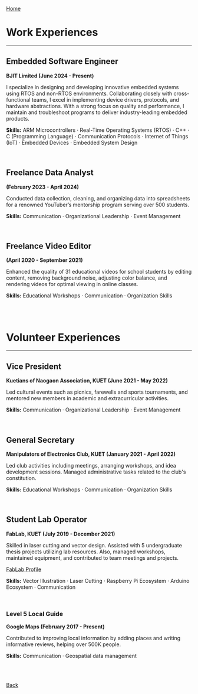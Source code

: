 [Home](https://mustahsinfarhan.github.io/)
# Work Experiences
<hr>

## Embedded Software Engineer
**BJIT Limited (June 2024 - Present)**

I specialize in designing and developing innovative embedded systems using RTOS and non-RTOS environments. Collaborating closely with cross-functional teams, I excel in implementing device drivers, protocols, and hardware abstractions. With a strong focus on quality and performance, I maintain and troubleshoot programs to deliver industry-leading embedded products.

**Skills:** ARM Microcontrollers · Real-Time Operating Systems (RTOS) · C++ · C (Programming Language) · Communication Protocols · Internet of Things (IoT) · Embedded Devices · Embedded System Design

<br>

## Freelance Data Analyst 
**(February 2023 - April 2024)**

Conducted data collection, cleaning, and organizing data into spreadsheets for a renowned YouTuber’s mentorship program serving over 500 students.

**Skills:** Communication · Organizational Leadership · Event Management

<br>

## Freelance Video Editor 
**(April 2020 - September 2021)**

Enhanced the quality of 31 educational videos for school students by editing content, removing background noise, adjusting color balance, and rendering videos for optimal viewing in online classes. 

**Skills:** Educational Workshops · Communication · Organization Skills

<br>
<br>


# Volunteer Experiences
<hr>

## Vice President 
**Kuetians of Naogaon Association, KUET (June 2021 - May 2022)**

Led cultural events such as picnics, farewells and sports tournaments, and mentored new members in academic and extracurricular activities.

**Skills:** Communication · Organizational Leadership · Event Management

<br>

## General Secretary 
**Manipulators of Electronics Club, KUET (January 2021 - April 2022)**

Led club activities including meetings, arranging workshops, and idea development sessions. Managed administrative tasks related to the club's constitution. 

**Skills:** Educational Workshops · Communication · Organization Skills

<br>

## Student Lab Operator
**FabLab, KUET (July 2019 - December 2021)**

Skilled in laser cutting and vector design. Assisted with 5 undergraduate thesis projects utilizing lab resources. Also, managed workshops, maintained equipment, and contributed to team meetings and projects.

[FabLab Profile](https://www2.kuet.ac.bd/fablab/person/md-mustahsin-farhan-chowdhury/)

**Skills:** Vector Illustration · Laser Cutting · Raspberry Pi Ecosystem · Arduino Ecosystem · Communication

<br>

### Level 5 Local Guide
**Google Maps (February 2017 - Present)**

Contributed to improving local information by adding places and writing informative reviews, helping over 500K people.

**Skills:** Communication · Geospatial data management 

<br>
<br>

[Back](https://mustahsinfarhan.github.io/)
